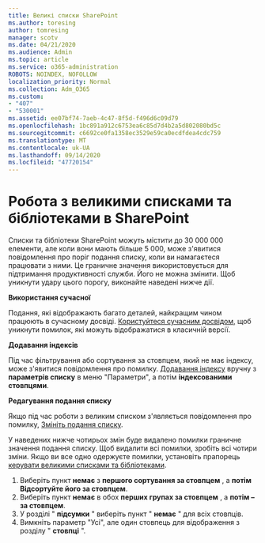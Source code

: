 ```yaml
---
title: Великі списки SharePoint
ms.author: toresing
author: tomresing
manager: scotv
ms.date: 04/21/2020
ms.audience: Admin
ms.topic: article
ms.service: o365-administration
ROBOTS: NOINDEX, NOFOLLOW
localization_priority: Normal
ms.collection: Adm_O365
ms.custom:
- "407"
- "530001"
ms.assetid: ee07bf74-7aeb-4c47-8f5d-f496d6c09d79
ms.openlocfilehash: 1bc891a912c6753ea6c85d7d4b2a5d802080bd5c
ms.sourcegitcommit: c6692ce0fa1358ec3529e59ca0ecdfdea4cdc759
ms.translationtype: MT
ms.contentlocale: uk-UA
ms.lasthandoff: 09/14/2020
ms.locfileid: "47720154"
---
```

# <a name="work-with-large-lists-and-libraries-in-sharepoint"></a>Робота з великими списками та бібліотеками в SharePoint

Списки та бібліотеки SharePoint можуть містити до 30 000 000 елементи, але коли вони мають більше 5 000, може з'явитися повідомлення про поріг подання списку, коли ви намагаєтеся працювати з ними. Це граничне значення використовується для підтримання продуктивності служби. Його не можна змінити. Щоб уникнути удару цього порогу, виконайте наведені нижче дії.

**Використання сучасної**

Подання, які відображають багато деталей, найкращим чином працюють в сучасному досвіді. [Користуйтеся сучасним досвідом,](https://support.office.com/article/66dac24b-4177-4775-bf50-3d267318caa9) щоб уникнути помилок, які можуть відображатися в класичній версії.

**Додавання індексів**

Під час фільтрування або сортування за стовпцем, який не має індексу, може з'явитися повідомлення про помилку. [Додавання індексу](https://support.office.com/article/f3f00554-b7dc-44d1-a2ed-d477eac463b0) вручну з **параметрів списку** в меню "Параметри", а потім **індексованими стовпцями**.

**Редагування подання списку**

Якщо під час роботи з великим списком з'являється повідомлення про помилку, [Змініть подання списку](https://support.office.com/article/15916903-e79a-423f-b4e2-02d37e1ff372).

У наведених нижче чотирьох змін буде видалено помилки граничне значення подання списку. Щоб видалити всі помилки, зробіть всі чотири зміни. Якщо ви все одно одержуєте помилки, установіть прапорець [керувати великими списками та бібліотеками](https://support.office.com/article/B8588DAE-9387-48C2-9248-C24122F07C59).

1. Виберіть пункт **немає** з **першого сортування за стовпцем** , а **потім Відсортуйте його за стовпцем**.
2. Виберіть пункт **немає** в обох **перших групах за стовпцем** , а **потім – за стовпцем**.
3. У розділі " **підсумки** " виберіть пункт " **немає** " для всіх стовпців.
4. Вимкніть параметр "Усі", але один стовпець для відображення з розділу " **стовпці** ".

